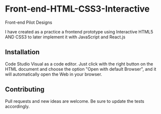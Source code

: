 # Front-end-HTML-CSS3-Interactive

Front-end Pilot Designs

I have created as a practice a frontend prototype using Interactive HTML5 AND CSS3 to later implement it with JavaScript and React.js

## Installation

Code Studio Visual as a code editor. Just click with the right button on the HTML document and choose the option "Open with default Browser", and it will automatically open the Web in your browser.

## Contributing
Pull requests and new ideas are welcome.
Be sure to update the tests accordingly.
